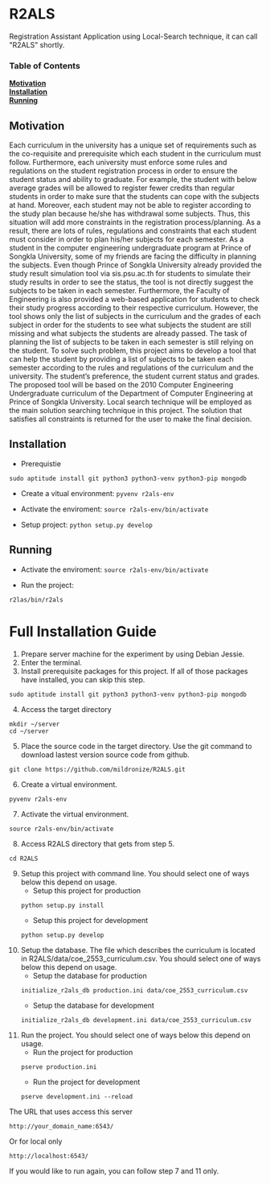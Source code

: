# R2ALS

Registration Assistant Application using Local-Search technique, it can call "R2ALS" shortly.

### Table of Contents
**[Motivation](#motivation)**  
**[Installation](#installation)**  
**[Running](#running)**  

## Motivation
Each curriculum in the university has a unique set of requirements such as the co-requisite and prerequisite which each student in the curriculum must follow. Furthermore, each university must enforce some rules and regulations on the student registration process in order to ensure the student status and ability to graduate. For example, the student with below average grades will be allowed to register fewer credits than regular students in order to make sure that the students can cope with the subjects at hand. Moreover, each student may not be able to register according to the study plan because he/she has withdrawal some subjects. Thus, this situation will add more constraints in the registration process/planning. As a result, there are lots of rules, regulations and constraints that each student must consider in order to plan his/her subjects for each semester.
As a student in the computer engineering undergraduate program at Prince of Songkla University, some of my friends are facing the difficulty in planning the subjects. Even though Prince of Songkla University already provided the study result simulation tool via sis.psu.ac.th for students to simulate their study results in order to see the status, the tool is not directly suggest the subjects to be taken in each semester. Furthermore, the Faculty of Engineering is also provided a web-based application for students to check their study progress according to their respective curriculum. However, the tool shows only the list of subjects in the curriculum and the grades of each subject in order for the students to see what subjects the student are still missing and what subjects the students are already passed. The task of planning the list of subjects to be taken in each semester is still relying on the student.
To solve such problem, this project aims to develop a tool that can help the student by providing a list of subjects to be taken each semester according to the rules and regulations of the curriculum and the university. The student’s preference, the student current status and grades. The proposed tool will be based on the 2010 Computer Engineering Undergraduate curriculum of the Department of Computer Engineering at Prince of Songkla University. Local search technique will be employed as the main solution searching technique in this project. The solution that satisfies all constraints is returned for the user to make the final decision.

## Installation
- Prerequistie
```
sudo aptitude install git python3 python3-venv python3-pip mongodb
```

- Create a vitual environment:
```pyvenv r2als-env```

- Activate the enviroment:
```source r2als-env/bin/activate```

- Setup project:
```python setup.py develop```

## Running

- Activate the enviroment:
```source r2als-env/bin/activate```

- Run the project:
```
r2las/bin/r2als
```

# Full Installation Guide
1.	Prepare server machine for the experiment by using Debian Jessie.
2.	Enter the terminal.
3.	Install prerequisite packages for this project. If all of those packages have installed, you can skip this step.
```
sudo aptitude install git python3 python3-venv python3-pip mongodb
```
4.	Access the target directory
```
mkdir ~/server
cd ~/server
```
5.	Place the source code in the target directory. Use the git command to download lastest version source code from github.
```
git clone https://github.com/mildronize/R2ALS.git
```
6.	Create a virtual environment.
```
pyvenv r2als-env
```
7.	Activate the virtual environment.
```
source r2als-env/bin/activate
```
8.	Access R2ALS directory that gets from step 5.
```
cd R2ALS
```
9.	Setup this project with command line. You should select one of ways below this depend on usage.
    -	Setup this project for production
    ```
    python setup.py install
    ```
    -	Setup this project for development
    ```
    python setup.py develop
    ```
10.	Setup the database. The file which describes the curriculum is located in R2ALS/data/coe_2553_curriculum.csv. You should select one of ways below this depend on usage.
    -	Setup the database for production
    ```
    initialize_r2als_db production.ini data/coe_2553_curriculum.csv
    ```
    -	Setup the database for development
    ```
    initialize_r2als_db development.ini data/coe_2553_curriculum.csv
    ```
11.	Run the project. You should select one of ways below this depend on usage.
    -	Run the project for production
    ```
    pserve production.ini
    ```
    -	Run the project for development
    ```
    pserve development.ini --reload
    ```
The URL that uses access this server
```
http://your_domain_name:6543/ 
```
Or for local only
```
http://localhost:6543/
```
If you would like to run again, you can follow step 7 and 11 only.
